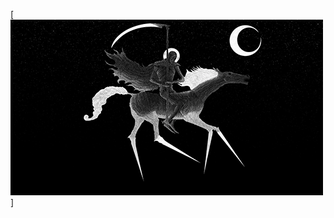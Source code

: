 [![post](https://github.com/Ondrik8/POST_EXPL./blob/gh-pages/%D1%81%D0%B4%D0%B5%D0%BB%D0%B0%D0%BB-%D1%81%D0%B0%D0%BC-%D0%B3%D0%B8%D1%84%D0%BA%D0%B8-artist-Roman-Nechaev-5821671.gif)]

